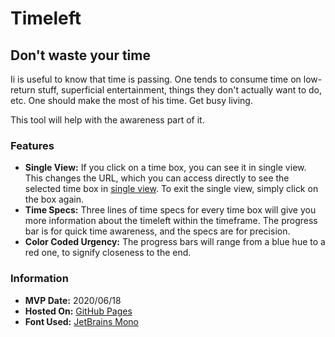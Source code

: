 # Timeleft
## Don't waste your time

Ii is useful to know that time is passing. One tends to consume time on low-return stuff, superficial entertainment, things they don't actually want to do, etc. One should make the most of his time. Get busy living.

This tool will help with the awareness part of it.

### Features

- **Single View:** If you click on a time box, you can see it in single view. This changes the URL, which you can access directly to see the selected time box in [single view](https://aoueon.github.io/timeleft/#week). To exit the single view, simply click on the box again.
- **Time Specs:** Three lines of time specs for every time box will give you more information about the timeleft within the timeframe. The progress bar is for quick time awareness, and the specs are for precision.
- **Color Coded Urgency:** The progress bars will range from a blue hue to a red one, to signify closeness to the end. 


### Information

- **MVP Date:** 2020/06/18
- **Hosted On:** [GitHub Pages](https://pages.github.com)
- **Font Used:** [JetBrains Mono](https://www.jetbrains.com/lp/mono/)

